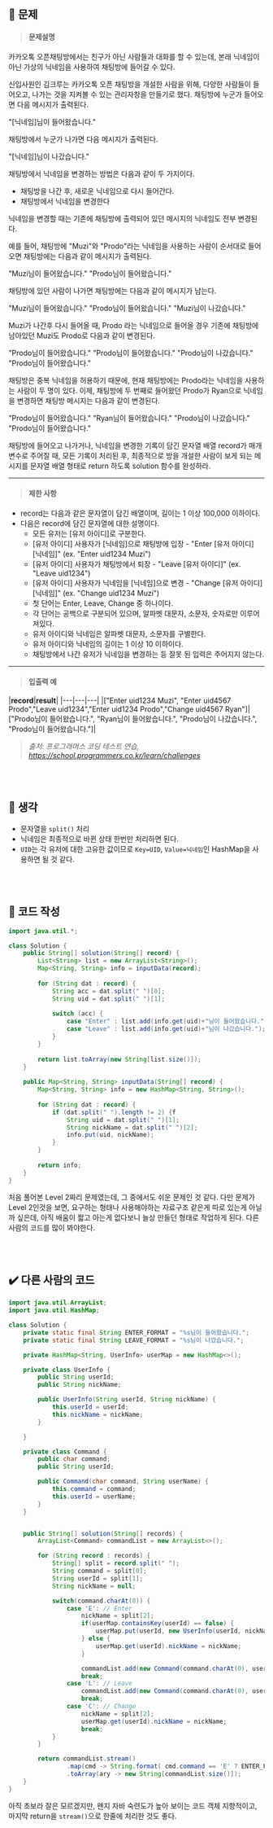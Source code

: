 ## 🚩 문제
><h4>문제설명</h4>
>
카카오톡 오픈채팅방에서는 친구가 아닌 사람들과 대화를 할 수 있는데, 본래 닉네임이 아닌 가상의 닉네임을 사용하여 채팅방에 들어갈 수 있다.
>
신입사원인 김크루는 카카오톡 오픈 채팅방을 개설한 사람을 위해, 다양한 사람들이 들어오고, 나가는 것을 지켜볼 수 있는 관리자창을 만들기로 했다. 채팅방에 누군가 들어오면 다음 메시지가 출력된다.
>
"[닉네임]님이 들어왔습니다."
>
채팅방에서 누군가 나가면 다음 메시지가 출력된다.
>
"[닉네임]님이 나갔습니다."
>
채팅방에서 닉네임을 변경하는 방법은 다음과 같이 두 가지이다.
>
* 채팅방을 나간 후, 새로운 닉네임으로 다시 들어간다.
* 채팅방에서 닉네임을 변경한다
>
닉네임을 변경할 때는 기존에 채팅방에 출력되어 있던 메시지의 닉네임도 전부 변경된다.
>
예를 들어, 채팅방에 "Muzi"와 "Prodo"라는 닉네임을 사용하는 사람이 순서대로 들어오면 채팅방에는 다음과 같이 메시지가 출력된다.
>
"Muzi님이 들어왔습니다."
"Prodo님이 들어왔습니다."
>
채팅방에 있던 사람이 나가면 채팅방에는 다음과 같이 메시지가 남는다.
>
"Muzi님이 들어왔습니다."
"Prodo님이 들어왔습니다."
"Muzi님이 나갔습니다."
>
Muzi가 나간후 다시 들어올 때, Prodo 라는 닉네임으로 들어올 경우 기존에 채팅방에 남아있던 Muzi도 Prodo로 다음과 같이 변경된다.
>
"Prodo님이 들어왔습니다."
"Prodo님이 들어왔습니다."
"Prodo님이 나갔습니다."
"Prodo님이 들어왔습니다."
>
채팅방은 중복 닉네임을 허용하기 때문에, 현재 채팅방에는 Prodo라는 닉네임을 사용하는 사람이 두 명이 있다. 이제, 채팅방에 두 번째로 들어왔던 Prodo가 Ryan으로 닉네임을 변경하면 채팅방 메시지는 다음과 같이 변경된다.
>
"Prodo님이 들어왔습니다."
"Ryan님이 들어왔습니다."
"Prodo님이 나갔습니다."
"Prodo님이 들어왔습니다."
>
채팅방에 들어오고 나가거나, 닉네임을 변경한 기록이 담긴 문자열 배열 record가 매개변수로 주어질 때, 모든 기록이 처리된 후, 최종적으로 방을 개설한 사람이 보게 되는 메시지를 문자열 배열 형태로 return 하도록 solution 함수를 완성하라.
>
---
><h4>제한 사항</h4>
>
* record는 다음과 같은 문자열이 담긴 배열이며, 길이는 1 이상 100,000 이하이다.
* 다음은 record에 담긴 문자열에 대한 설명이다.
  - 모든 유저는 [유저 아이디]로 구분한다.
  - [유저 아이디] 사용자가 [닉네임]으로 채팅방에 입장 - "Enter [유저 아이디] [닉네임]" (ex. "Enter uid1234 Muzi")
  - [유저 아이디] 사용자가 채팅방에서 퇴장 - "Leave [유저 아이디]" (ex. "Leave uid1234")
  - [유저 아이디] 사용자가 닉네임을 [닉네임]으로 변경 - "Change [유저 아이디] [닉네임]" (ex. "Change uid1234 Muzi")
  - 첫 단어는 Enter, Leave, Change 중 하나이다.
  - 각 단어는 공백으로 구분되어 있으며, 알파벳 대문자, 소문자, 숫자로만 이루어져있다.
  - 유저 아이디와 닉네임은 알파벳 대문자, 소문자를 구별한다.
  - 유저 아이디와 닉네임의 길이는 1 이상 10 이하이다.
  - 채팅방에서 나간 유저가 닉네임을 변경하는 등 잘못 된 입력은 주어지지 않는다.
>  
----
><h4>입출력 예</h4>
>
|**record**|**result**|
|---|---|---|
|["Enter uid1234 Muzi", "Enter uid4567 Prodo","Leave uid1234","Enter uid1234 Prodo","Change uid4567 Ryan"]|["Prodo님이 들어왔습니다.", "Ryan님이 들어왔습니다.", "Prodo님이 나갔습니다.", "Prodo님이 들어왔습니다."]|
>_출처: 프로그래머스 코딩 테스트 연습, https://school.programmers.co.kr/learn/challenges_

<br>
<br>

## 🌌 생각

* 문자열을 `split()` 처리
* 닉네임은 최종적으로 바뀐 상태 한번만 처리하면 된다.
* `UID`는 각 유저에 대한 고유한 값이므로 `Key=UID`, `Value=닉네임`인 HashMap을 사용하면 될 것 같다.


 <br>
 <br>


## 📝 코드 작성
```java
import java.util.*;

class Solution {
    public String[] solution(String[] record) {
        List<String> list = new ArrayList<String>();
        Map<String, String> info = inputData(record);
        
        for (String dat : record) {
            String acc = dat.split(" ")[0];
            String uid = dat.split(" ")[1];
            
            switch (acc) {
                case "Enter" : list.add(info.get(uid)+"님이 들어왔습니다."); break;
                case "Leave" : list.add(info.get(uid)+"님이 나갔습니다."); break;
            }
        }
        
        return list.toArray(new String[list.size()]);
    }
    
    public Map<String, String> inputData(String[] record) {
        Map<String, String> info = new HashMap<String, String>();
        
        for (String dat : record) {
            if (dat.split(" ").length != 2) {f
                String uid = dat.split(" ")[1];
                String nickName = dat.split(" ")[2];
                info.put(uid, nickName);
            }
        }
        
        return info;
    }
}
````
처음 풀어본 Level 2짜리 문제였는데, 그 중에서도 쉬운 문제인 것 같다.
다만 문제가 Level 2인것을 보면, 요구하는 형태나 사용해야하는 자료구조 같은게 따로 있는게 아닐까 싶은데, 아직 배움이 짧고 아는게 없다보니 늘상 만들던 형태로 작업하게 된다.
다른 사람의 코드를 많이 봐야한다.





<br>
<br>

## ✔️ 다른 사람의 코드

```java
import java.util.ArrayList;
import java.util.HashMap;

class Solution {
    private static final String ENTER_FORMAT = "%s님이 들어왔습니다.";
    private static final String LEAVE_FORMAT = "%s님이 나갔습니다.";

    private HashMap<String, UserInfo> userMap = new HashMap<>();

    private class UserInfo {
        public String userId;
        public String nickName;

        public UserInfo(String userId, String nickName) {
            this.userId = userId;
            this.nickName = nickName;
        }

    }

    private class Command {
        public char command;
        public String userId;

        public Command(char command, String userName) {
            this.command = command;
            this.userId = userName;
        }
    }


    public String[] solution(String[] records) {
        ArrayList<Command> commandList = new ArrayList<>();

        for (String record : records) {
            String[] split = record.split(" ");
            String command = split[0];
            String userId = split[1];
            String nickName = null;

            switch(command.charAt(0)) {
                case 'E': // Enter
                    nickName = split[2];
                    if(userMap.containsKey(userId) == false) {
                        userMap.put(userId, new UserInfo(userId, nickName));
                    } else {
                        userMap.get(userId).nickName = nickName;
                    }

                    commandList.add(new Command(command.charAt(0), userId));
                    break;
                case 'L': // Leave
                    commandList.add(new Command(command.charAt(0), userId));
                    break;
                case 'C': // Change
                    nickName = split[2];
                    userMap.get(userId).nickName = nickName;
                    break;
            }
        }

        return commandList.stream()
                .map(cmd -> String.format( cmd.command == 'E' ? ENTER_FORMAT : LEAVE_FORMAT , userMap.get(cmd.userId).nickName))
                .toArray(ary -> new String[commandList.size()]);
    }
}

```
아직 초보라 잘은 모르겠지만, 왠지 자바 숙련도가 높아 보이는 코드
객체 지향적이고, 마지막 return을 `stream()`으로 한줄에 처리한 것도 좋다.